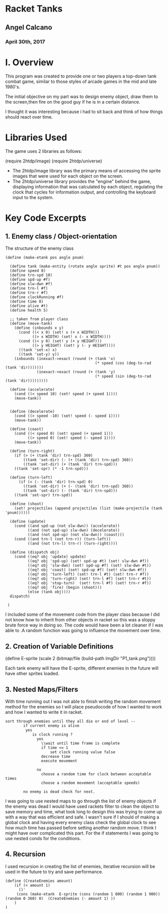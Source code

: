 # Racket Tanks

## Angel Calcano

### April 30th, 2017

# I. Overview

This program was created to provide one or two players a top-down tank combat game, similar to those styles of arcade games in the mid and late 1980's.

The initial objective on my part was to design enemy object, draw them to the screen,then fire on the good guy if he is in a certain distance.

I thought it was interesting because i had to sit back and think of how things should react over time. 
# Libraries Used

The game uses 2 libraries as follows:

(require 2htdp/image)
(require 2htdp/universe)

- The 2htdp/image library was the primary means of accessing the sprite images that were used for each object on the screen.
- The 2htdp/universe library provides the "engine" behind the game, displaying information that was calculated by each object, regulating the clock that cycles for information output, and controlling the keyboard input to the system.

# Key Code Excerpts

## 1. Enemy class / Object-orientation  

The structure of the enemy class
```racket
(define (make-etank pos angle pnum)

  (define tank (make-entity (rotate angle sprite) #t pos angle pnum))
  (define speed 0)
  (define trn-spd 10)
  (define spd-up #f)
  (define slw-dwn #f)
  (define trn-l #f)
  (define trn-r #f)
  (define clockRunning #f) 
  (define time 0)
  (define alive #t) 
  (define health 5) 

  ;; taken from player class 
  (define (move-tank)
    (define (inbounds x y)
      (cond ((< x 0) (set! x (+ x WIDTH)))
            ((> x WIDTH) (set! x (- x WIDTH))))
      (cond ((< y 0) (set! y (+ y HEIGHT)))
            ((> y HEIGHT) (set! y (- y HEIGHT))))
      ((tank 'set-x) x)
      ((tank 'set-y) y))
    (inbounds (inexact->exact (round (+ (tank 'x)
                                        (* speed (cos (deg-to-rad (tank 'dir)))))))
              (inexact->exact (round (+ (tank 'y)
                                        (* speed (sin (deg-to-rad (tank 'dir)))))))))
  
  (define (accelerate)
    (cond ((< speed 10) (set! speed (+ speed 1))))
    (move-tank))
    

  (define (decelerate)
    (cond ((> speed -10) (set! speed (- speed 1))))
    (move-tank))
  
  (define (coast)
    (cond ((< speed 0) (set! speed (+ speed 1)))
          ((> speed 0) (set! speed (- speed 1))))
    (move-tank))

  (define (turn-right)
    (if (> (+ (tank 'dir) trn-spd) 360)
        ((tank 'set-dir) (- (+ (tank 'dir) trn-spd) 360))
        ((tank 'set-dir) (+ (tank 'dir) trn-spd)))
    ((tank 'set-spr) (* -1 trn-spd)))

  (define (turn-left)
      (if (< (- (tank 'dir) trn-spd) 0)
        ((tank 'set-dir) (+ (- (tank 'dir) trn-spd) 360))
        ((tank 'set-dir) (- (tank 'dir) trn-spd)))
    ((tank 'set-spr) trn-spd))

  (define (shoot)
    (set! projectiles (append projectiles (list (make-projectile (tank 'pnum))))))  
  
  (define (update)
    (cond ((and spd-up (not slw-dwn)) (accelerate))
          ((and (not spd-up) slw-dwn) (decelerate))
          ((and (not spd-up) (not slw-dwn)) (coast)))
    (cond ((and trn-l (not trn-r)) (turn-left))
          ((and (not trn-l) trn-r) (turn-right))))

  (define (dispatch obj)
    (cond ((eq? obj 'update) update)      
          ((eq? obj 'spd-up) (set! spd-up #t) (set! slw-dwn #f))
          ((eq? obj 'slw-dwn) (set! spd-up #f) (set! slw-dwn #t))
          ((eq? obj 'coast) (set! spd-up #f) (set! slw-dwn #f))
          ((eq? obj 'turn-left) (set! trn-l #t) (set! trn-r #f))
          ((eq? obj 'turn-right) (set! trn-l #f) (set! trn-r #t))
          ((eq? obj 'stop-turn)  (set! trn-l #f) (set! trn-r #f))
          ((eq? obj 'fire) (begin (shoot)))
          (else (tank obj))))
  dispatch)
   
 ) 
```
I included some of the movement code from the player class because I did not know how to inherit from other objects in racket so this was a sloppy brute force way in doing so. The code would have been a lot cleaner if I was able to .A random function was going to influence the movement over time. 
## 2. Creation of Variable Definitions

(define E-sprite (scale 2 (bitmap/file (build-path ImgDir "P1_tank.png"))))

Each tank enemy will have the E-sprite, different enemies in the future will have other sprites loaded. 
## 3. Nested Maps/Filters

With time running out I was not able to finish writing the random movement method for the enemies so I will place pseudocode of how I wanted to work and how I wanted to write it in racket. 
```
sort through enemies until they all die or end of level --
		if current enemy is alive 
		 yes			
			is clock running ? 
			  yes
				\\wait until time frame is complete
				if time <= 1 
					set clock running value false
				decrease time 
				execute movement 
				
			  no 
				choose a random time for clock between acceptable times
				choose a random movement (acceptable speeds)
				
		no enemy is dead check for next.
```
I was going to use nested maps to go through the list of enemy objects if the enemy was dead I would have used rackets filter to clean the object to save memory and time, what took long to design this was trying to come up with a way that was efficient and safe. I wasn't sure if I should of making a global clock and having every enemy class check the global clock to see how much time has passed before setting another random move. I think I might have over complicated this part. For the if statements I was going to use nested conds for the conditions. 

 


  ## 4.  Recursion
  
   I used recursion in creating the list of enemies, iterative recursion will be used in the future to try and save performance. 

 ```racket
 (define (CreateEnemies amount)  
	 (if (< amount 1)
	   ()' 
	  (cons (make-etank  E-sprite (cons (random 1 800) (random 1 900)) (random 0 360) 0)  (CreateEnemies (- amount 1) ))
	 )
)
 
```

